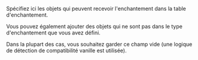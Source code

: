 Spécifiez ici les objets qui peuvent recevoir l'enchantement dans la table d'enchantement.

Vous pouvez également ajouter des objets qui ne sont pas dans le type d'enchantement que vous avez défini.

Dans la plupart des cas, vous souhaitez garder ce champ vide (une logique de détection de compatibilité vanille est utilisée).
